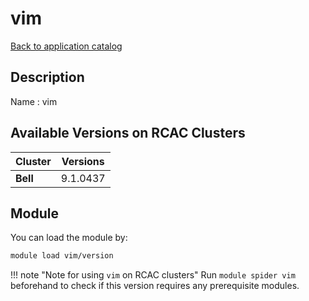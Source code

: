 # vim

[Back to application catalog](../app_catalog.md)

## Description
Name   : vim

## Available Versions on RCAC Clusters
|Cluster|Versions|
|---|---|
|**Bell**|9.1.0437|

## Module
You can load the module by:

```bash
module load vim/version
```

!!! note "Note for using `vim` on RCAC clusters"
    Run `module spider vim` beforehand to check if this version requires any prerequisite modules.

